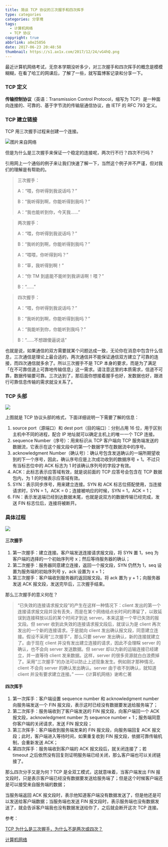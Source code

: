 ```yaml
---
title: 简谈 TCP 协议的三次握手和四次挥手
type: categories
categories: 分享境
tags:
  - 计算机网络
  - TCP 协议
copyright: true
abbrlink: a8e25856
date: 2017-06-23 20:48:58
thumbnail: https://s1.ax1x.com/2017/12/24/vG4hQ.png
---
```


最近计算机网络考试，无奈本学期没听多少，对三次握手和四次挥手的概念是模模糊糊，在看了哈工的网课后，了解了一些，就写篇博客记录和分享一下。


### TCP 定义

**传输控制协议**（英语：Transmission Control Protocol，缩写为 TCP）是一种面向连接的、可靠的、基于字节流的传输层通信协议，由 IETF 的 RFC 793 定义。

### TCP 建立链接

TCP 用三次握手过程来创建一个连接。

![图片来自网络](https://ws1.sinaimg.cn/large/ba22af52gy1fgvfgpki2sj20qo0dcjst.jpg)

<!-- more -->

但是为什么是三次握手来保证一个稳定的连接呢，两次行不行？四次不行吗？

引用网上一个通俗的例子来让我们快速了解一下，当然这个例子并不严谨，但对我们的理解是有帮助的。

>三次握手：
>
>A：“喂，你听得到我说话吗？”
>
>B：“我听得到啊，你能听得到我吗？”
>
>A：“我也能听到你，今天我……”

>两次握手：
>
>A：“喂，你听得到我说话吗？”
>
>B：“我听的到啊，你能听得到我吗？”
>
>A：“喂喂，你听得到吗？”
>
>B：“草，我听得到啊！”
>
>A：“你 TM 到底能不能听到我讲话啊！喂？”
>
>B：“……”

>四次握手：
>
>A：“喂，你听得到我说话吗？”
>
>B：“我听的到啊，你能听得到我吗？”
>
>A：“我能听到你，你能听到我吗？”
>
>B：“……不想跟傻逼说话”

也就是说，如果通信的双方需要就某个问题达成一致，无论你在消息中包含什么信息，三次通信是理论上最合适的，两次通信并不能保证通信双方建立了可靠的连接，而四次通信就多余了。所以三次握手不是 TCP 本身的要求，而是为了满足「在不可靠信道上可靠地传输信息」这一需求。请注意这里的本质需求，信道不可靠，数据传输要可靠。三次达到了，那后面你想接着握手也好，发数据也好，跟进行可靠信息传输的需求就没关系了。

### TCP 头部

![](https://ws1.sinaimg.cn/large/ba22af52gy1fgvgh160evj20pj0b740l.jpg)

上图就是 TCP 协议头部的格式，下面详细说明一下需要了解的信息：

1. source port（源端口）和 dest port（目的端口）：分别占用 16 位，用于区别主机中不同的进程，配合 IP 地址就可以确定主机上的唯一一个 TCP 连接。
2. sequence Number（序号）：用来标识从 TCP 客户端向 TCP 服务端发送的数据流，它表示在这个报文段中的第一个数据字节在数据流中的序号。
3. acknowledgment Number（确认号）：确认号包含发送确认的一端所期望收到的下一个序号，因此，确认序号应是上次成功收到的数据序号 + 1。不过只有当标志位中的 ACK 标志为 1 时该确认序列号的字段才有效。
4. ACK：此标志表示应答域有效，就是说前面的 TCP 应答号会包含在 TCP 数据包内，为 1 的时候表示应答域有效。
5. SYN：表示同步序号，用来建立连接。SYN 和 ACK 标志位搭配使用，当连接请求时，SYN = 1，ACK = 0；连接被响应的时候，SYN = 1，ACK = 1；
6. FIN：表示发送端已经到达数据末尾，也就是说双方的数据传输已经完成，发送 FIN 标志位后，连接将被断开。

### 具体过程

![](https://ws1.sinaimg.cn/large/ba22af52gy1fgvh6dfgxej20ob0r40ut.jpg)

#### 三次握手

1. 第一次握手：建立连接。客户端发送连接请求报文段，将 SYN 置 1，seq 为客户端的选择的一个初始序列号 x；然后等待服务器的确认；
2. 第二次握手：服务器同意建立连接，返回一个报文段，SYN 仍然为 1，seq 设置为服务端的初始序列号 y，ack 设置为 x + 1；
3. 第三次握手：客户端收到服务器的返回报文段。将 ack 置为 y + 1；向服务器发送 ACK 报文段，发送完毕后，三次握手结束。

那么三次握手的意义何在？

>“已失效的连接请求报文段”的产生在这样一种情况下：client 发出的第一个连接请求报文段并没有丢失，而是在某个网络结点长时间的滞留了，以致延误到连接释放以后的某个时间才到达 server。本来这是一个早已失效的报文段。但 server 收到此失效的连接请求报文段后，就误认为是 client 再次发出的一个新的连接请求。于是就向 client 发出确认报文段，同意建立连接。假设不采用“三次握手”，那么只要 server 发出确认，新的连接就建立了。由于现在 client 并没有发出建立连接的请求，因此不会理睬 server 的确认，也不会向 server 发送数据。但 server 却以为新的运输连接已经建立，并一直等待 client 发来数据。这样，server 的很多资源就白白浪费掉了。采用“三次握手”的办法可以防止上述现象发生。例如刚才那种情况，client 不会向 server 的确认发出确认。server 由于收不到确认，就知道 client 并没有要求建立连接。”									——《计算机网络》谢希仁著



#### 四次挥手

1. 第一次挥手：客户端设置 sequence number 和 acknowledgment number 向服务端发送一个 FIN 报文段，表示这时已经没有数据要发送给服务端了；
2. 第二次挥手：服务端收到了客户端发送的 FIN 报文段，向客户端回一个 ACK 报文段，acknowledgment number 为 sequence number + 1；服务端同意你客户端的关闭请求，发送 FIN 报文段；
3. 第三次挥手：客户端收到服务端发来的 FIN 报文段，向服务端回复 ACK 报文段；此时，客户端进入等待时间，如果重复收到 FIN 报文段，依据可靠传输机制，会重新发送 ACK；
4. 第四次挥手：服务端收到客户端的 ACK 报文段后，就关闭连接了；若 timeout 之后依然没有回复则证明服务端已经关闭，那么客户端也可以关闭链接了。

那么四次分手又是为何？TCP 是全双工模式，这就意味着，当客户端发出 FIN 报文段时，只是表示客户端已经没有数据要发送给服务端了；但是这个时候客户端还是可以接受来自服务端的数据；

当服务端返回 ACK 报文段时，表示他知道客户端没有数据发送了，但是他还是可以发送给客户端数据；当服务端也发送 FIN 报文段时，表示服务端也没有数据发送了，就会告诉客户端我也没有数据发送给你了，之后就会断开这次 TCP 连接。

参考：

[TCP 为什么是三次握手，为什么不是两次或四次？](https://www.zhihu.com/question/24853633)

[计算机网络](http://www.icourse163.org/learn/HIT-154005)


